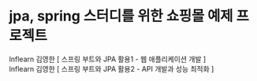 # jpa, spring 스터디를 위한 쇼핑몰 예제 프로젝트

Inflearn 김영한 [ 스프링 부트와 JPA 활용1 - 웹 애플리케이션 개발 ] <br/>
Inflearn 김영한 [ 스프링 부트와 JPA 활용2 - API 개발과 성능 최적화 ]
